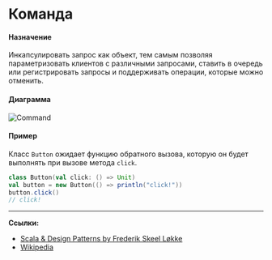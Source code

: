 # Команда

#### Назначение

Инкапсулировать запрос как объект, тем самым позволяя параметризовать клиентов с различными запросами, 
ставить в очередь или регистрировать запросы и поддерживать операции, которые можно отменить.

#### Диаграмма

![Command](https://upload.wikimedia.org/wikipedia/ru/0/0c/Command.gif)

#### Пример

Класс `Button` ожидает функцию обратного вызова, которую он будет выполнять при вызове метода `click`.

```scala
class Button(val click: () => Unit)
val button = new Button(() => println("click!"))
button.click()
// click!
```


---

**Ссылки:**

- [Scala & Design Patterns by Frederik Skeel Løkke](https://www.scala-lang.org/old/sites/default/files/FrederikThesis.pdf)
- [Wikipedia](https://ru.wikipedia.org/wiki/%D0%9A%D0%BE%D0%BC%D0%B0%D0%BD%D0%B4%D0%B0_(%D1%88%D0%B0%D0%B1%D0%BB%D0%BE%D0%BD_%D0%BF%D1%80%D0%BE%D0%B5%D0%BA%D1%82%D0%B8%D1%80%D0%BE%D0%B2%D0%B0%D0%BD%D0%B8%D1%8F))
